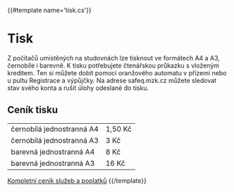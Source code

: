 {{#template name='tisk.cs'}}
# Tisk

Z počítačů umístěných na studovnách lze tisknout ve formátech A4 a A3, černobíle i barevně.
K tisku potřebujete čtenářskou průkazku s vloženým kreditem.
Ten si můžete dobít pomocí oranžového automatu v přízemí nebo u pultu Registrace a výpůjčky.
Na adrese safeq.mzk.cz můžete sledovat stav svého konta a rušit úlohy odeslané do tisku.

## Ceník tisku

<div class="row">
    <div class="col-sm-6">
        <table class="table">
            <tr>
                <td>černobílá jednostranná A4</td>
                <td>1,50 Kč</td>
            </tr>
            <tr>
                <td>černobílá jednostranná A3</td>
                <td>3 Kč</td>
            </tr>
            <tr>
                <td>barevná jednostranná A4</td>
                <td>8 Kč</td>
            </tr>
            <tr>
                <td>barevná jednostranná A3</td>
                <td>16 Kč</td>
            </tr> 
        </table>
    </div>
</div>

<a href="https://www.mzk.cz/cenik-placenych-sluzeb-poplatku-v-kc" target="_blank">Kompletní ceník služeb a poplatků</a>
{{/template}}